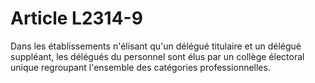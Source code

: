 # Article L2314-9

Dans les établissements n'élisant qu'un délégué titulaire et un délégué suppléant, les délégués du personnel sont élus par un collège électoral unique regroupant l'ensemble des catégories professionnelles.
